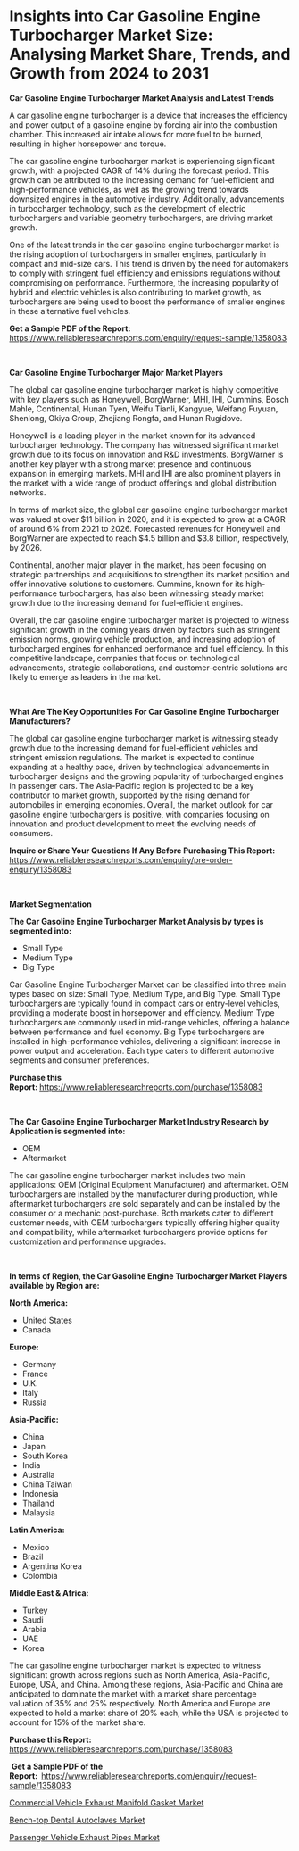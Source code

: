 <p><h1>Insights into Car Gasoline Engine Turbocharger Market Size: Analysing Market Share, Trends, and Growth from 2024 to 2031</h1></p><p><strong>Car Gasoline Engine Turbocharger Market Analysis and Latest Trends</strong></p>
<p><p>A car gasoline engine turbocharger is a device that increases the efficiency and power output of a gasoline engine by forcing air into the combustion chamber. This increased air intake allows for more fuel to be burned, resulting in higher horsepower and torque.</p><p>The car gasoline engine turbocharger market is experiencing significant growth, with a projected CAGR of 14% during the forecast period. This growth can be attributed to the increasing demand for fuel-efficient and high-performance vehicles, as well as the growing trend towards downsized engines in the automotive industry. Additionally, advancements in turbocharger technology, such as the development of electric turbochargers and variable geometry turbochargers, are driving market growth.</p><p>One of the latest trends in the car gasoline engine turbocharger market is the rising adoption of turbochargers in smaller engines, particularly in compact and mid-size cars. This trend is driven by the need for automakers to comply with stringent fuel efficiency and emissions regulations without compromising on performance. Furthermore, the increasing popularity of hybrid and electric vehicles is also contributing to market growth, as turbochargers are being used to boost the performance of smaller engines in these alternative fuel vehicles.</p></p>
<p><strong>Get a Sample PDF of the Report:&nbsp;</strong> <a href="https://www.reliableresearchreports.com/enquiry/request-sample/1358083">https://www.reliableresearchreports.com/enquiry/request-sample/1358083</a></p>
<p>&nbsp;</p>
<p><strong>Car Gasoline Engine Turbocharger Major Market Players</strong></p>
<p><p>The global car gasoline engine turbocharger market is highly competitive with key players such as Honeywell, BorgWarner, MHI, IHI, Cummins, Bosch Mahle, Continental, Hunan Tyen, Weifu Tianli, Kangyue, Weifang Fuyuan, Shenlong, Okiya Group, Zhejiang Rongfa, and Hunan Rugidove.</p><p>Honeywell is a leading player in the market known for its advanced turbocharger technology. The company has witnessed significant market growth due to its focus on innovation and R&D investments. BorgWarner is another key player with a strong market presence and continuous expansion in emerging markets. MHI and IHI are also prominent players in the market with a wide range of product offerings and global distribution networks.</p><p>In terms of market size, the global car gasoline engine turbocharger market was valued at over $11 billion in 2020, and it is expected to grow at a CAGR of around 6% from 2021 to 2026. Forecasted revenues for Honeywell and BorgWarner are expected to reach $4.5 billion and $3.8 billion, respectively, by 2026.</p><p>Continental, another major player in the market, has been focusing on strategic partnerships and acquisitions to strengthen its market position and offer innovative solutions to customers. Cummins, known for its high-performance turbochargers, has also been witnessing steady market growth due to the increasing demand for fuel-efficient engines.</p><p>Overall, the car gasoline engine turbocharger market is projected to witness significant growth in the coming years driven by factors such as stringent emission norms, growing vehicle production, and increasing adoption of turbocharged engines for enhanced performance and fuel efficiency. In this competitive landscape, companies that focus on technological advancements, strategic collaborations, and customer-centric solutions are likely to emerge as leaders in the market.</p></p>
<p>&nbsp;</p>
<p><strong>What Are The Key Opportunities For Car Gasoline Engine Turbocharger Manufacturers?</strong></p>
<p><p>The global car gasoline engine turbocharger market is witnessing steady growth due to the increasing demand for fuel-efficient vehicles and stringent emission regulations. The market is expected to continue expanding at a healthy pace, driven by technological advancements in turbocharger designs and the growing popularity of turbocharged engines in passenger cars. The Asia-Pacific region is projected to be a key contributor to market growth, supported by the rising demand for automobiles in emerging economies. Overall, the market outlook for car gasoline engine turbochargers is positive, with companies focusing on innovation and product development to meet the evolving needs of consumers.</p></p>
<p><strong>Inquire or Share Your Questions If Any Before Purchasing This Report:</strong> <a href="https://www.reliableresearchreports.com/enquiry/pre-order-enquiry/1358083">https://www.reliableresearchreports.com/enquiry/pre-order-enquiry/1358083</a></p>
<p>&nbsp;</p>
<p><strong>Market Segmentation</strong></p>
<p><strong>The Car Gasoline Engine Turbocharger Market Analysis by types is segmented into:</strong></p>
<p><ul><li>Small Type</li><li>Medium Type</li><li>Big Type</li></ul></p>
<p><p>Car Gasoline Engine Turbocharger Market can be classified into three main types based on size: Small Type, Medium Type, and Big Type. Small Type turbochargers are typically found in compact cars or entry-level vehicles, providing a moderate boost in horsepower and efficiency. Medium Type turbochargers are commonly used in mid-range vehicles, offering a balance between performance and fuel economy. Big Type turbochargers are installed in high-performance vehicles, delivering a significant increase in power output and acceleration. Each type caters to different automotive segments and consumer preferences.</p></p>
<p><strong>Purchase this Report:&nbsp;</strong><a href="https://www.reliableresearchreports.com/purchase/1358083">https://www.reliableresearchreports.com/purchase/1358083</a></p>
<p>&nbsp;</p>
<p><strong>The Car Gasoline Engine Turbocharger Market Industry Research by Application is segmented into:</strong></p>
<p><ul><li>OEM</li><li>Aftermarket</li></ul></p>
<p><p>The car gasoline engine turbocharger market includes two main applications: OEM (Original Equipment Manufacturer) and aftermarket. OEM turbochargers are installed by the manufacturer during production, while aftermarket turbochargers are sold separately and can be installed by the consumer or a mechanic post-purchase. Both markets cater to different customer needs, with OEM turbochargers typically offering higher quality and compatibility, while aftermarket turbochargers provide options for customization and performance upgrades.</p></p>
<p>&nbsp;</p>
<p><strong>In terms of Region, the Car Gasoline Engine Turbocharger Market Players available by Region are:</strong></p>
<p>
    <p> <strong> North America: </strong>
        <ul>
            <li>United States</li>
            <li>Canada</li>
        </ul>
        </p> 
    <p> <strong> Europe: </strong>
        <ul>
            <li>Germany</li>
            <li>France</li>
            <li>U.K.</li>
            <li>Italy</li>
            <li>Russia</li>
        </ul>
        </p> 
    <p> <strong> Asia-Pacific: </strong>
        <ul>
            <li>China</li>
            <li>Japan</li>
            <li>South Korea</li>
            <li>India</li>
            <li>Australia</li>
            <li>China Taiwan</li>
            <li>Indonesia</li>
            <li>Thailand</li>
            <li>Malaysia</li>
        </ul>
        </p> 
    <p> <strong> Latin America: </strong>
        <ul>
            <li>Mexico</li>
            <li>Brazil</li>
            <li>Argentina Korea</li>
            <li>Colombia</li>
        </ul>
        </p> 
    <p> <strong> Middle East & Africa: </strong>
        <ul>
            <li>Turkey</li>
            <li>Saudi</li>
            <li>Arabia</li>
            <li>UAE</li>
            <li>Korea</li>
        </ul>
    </p>
    </p>
<p><p>The car gasoline engine turbocharger market is expected to witness significant growth across regions such as North America, Asia-Pacific, Europe, USA, and China. Among these regions, Asia-Pacific and China are anticipated to dominate the market with a market share percentage valuation of 35% and 25% respectively. North America and Europe are expected to hold a market share of 20% each, while the USA is projected to account for 15% of the market share.</p></p>
<p><strong>Purchase this Report: </strong><a href="https://www.reliableresearchreports.com/purchase/1358083">https://www.reliableresearchreports.com/purchase/1358083</a></p>
<p>&nbsp;<strong>Get a Sample PDF of the Report:&nbsp;&nbsp;</strong><a href="https://www.reliableresearchreports.com/enquiry/request-sample/1358083">https://www.reliableresearchreports.com/enquiry/request-sample/1358083</a></p>
<p><strong></strong></p>
<p><p><a href="https://github.com/kufem1/Market-Research-Report-List-1/blob/main/commercial-vehicle-exhaust-manifold-gasket-market.md">Commercial Vehicle Exhaust Manifold Gasket Market</a></p><p><a href="https://view.publitas.com/reportprime-1/bench-top-dental-autoclaves-market-research-report-the-key-to-successful-business-strategy-forecasted-for-period-from-2023-2030/">Bench-top Dental Autoclaves Market</a></p><p><a href="https://github.com/singletonthaxterkelliehr2df/Market-Research-Report-List-1/blob/main/passenger-vehicle-exhaust-pipes-market.md">Passenger Vehicle Exhaust Pipes Market</a></p></p>